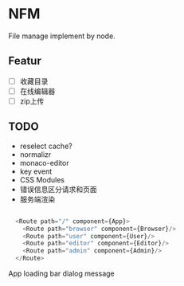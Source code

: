 # NFM

File manage implement by node.

## Featur

- [ ] 收藏目录
- [ ] 在线编辑器
- [ ] zip上传

## TODO

* reselect cache?
* normalizr
* monaco-editor
* key event
* CSS Modules
* 错误信息区分请求和页面
* 服务端渲染


```javascript

  <Route path="/" component={App}>
    <Route path="browser" component={Browser}/>
    <Route path="user" component={User}/>
    <Route path="editor" component={Editor}/>
    <Route path="admin" component={Admin}/>
  </Route>

```
App
	loading bar
	dialog
	message